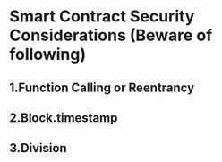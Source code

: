 # Smart Contract Security Considerations (Beware of following)

## 1.Function Calling or Reentrancy

## 2.Block.timestamp

## 3.Division
